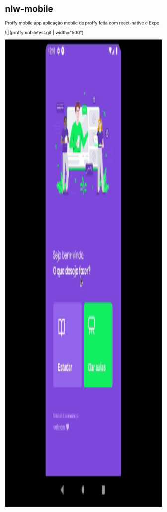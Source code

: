 # nlw-mobile

Proffy mobile app
aplicação mobile do proffy feita com react-native e Expo

![](proffymobiletest.gif | width="500")

<img src="proffymobiletest.gif" height="1500"/>
